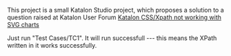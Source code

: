 
This project is a small Katalon Studio project, which proposes a solution to a question
raised at Katalon User Forum
[Katalon CSS/Xpath not working with SVG charts](https://forum.katalon.com/t/katalon-css-xpath-not-working-with-svg-charts/9155/8)

Just run "Test Cases/TC1". It will run successfull --- this means the XPath written in it works successfully.
